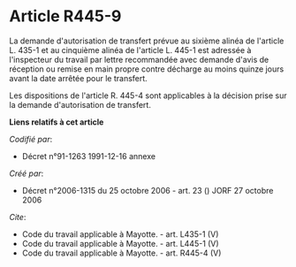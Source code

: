 # Article R445-9

La demande d'autorisation de transfert prévue au sixième alinéa de l'article L. 435-1 et au cinquième alinéa de l'article L.
445-1 est adressée à l'inspecteur du travail par lettre recommandée avec demande d'avis de réception ou remise en main propre
contre décharge au moins quinze jours avant la date arrêtée pour le transfert. 

Les dispositions de l'article R. 445-4 sont applicables à la décision prise sur la demande d'autorisation de transfert.

**Liens relatifs à cet article**

_Codifié par_:

  - Décret n°91-1263 1991-12-16 annexe

_Créé par_:

  - Décret n°2006-1315 du 25 octobre 2006 - art. 23 () JORF 27 octobre 2006

_Cite_:

  - Code du travail applicable à Mayotte. - art. L435-1 (V)
  - Code du travail applicable à Mayotte. - art. L445-1 (V)
  - Code du travail applicable à Mayotte. - art. R445-4 (V)
